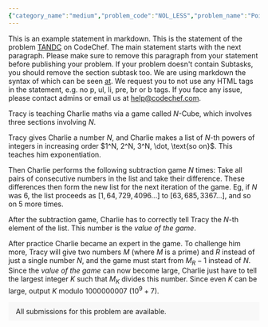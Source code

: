 ```yaml
---
{"category_name":"medium","problem_code":"NOL_LESS","problem_name":"Point constraints","problemComponents":{"constraints":"- $1 \\le T \\le 10^{4}$\n- $1 \\le N \\le 10^7$\n- $1 \\le M, D \\le 10^5$\n- $1 \\le C_i \\le N$\n- $1 \\le B_i \\le D$\n- It\u0027s guaranteed that the sum of $M$ over all test cases doesn\u0027t exceed $10^5$, and sum of $D$ over all test cases doesn\u0027t exceed $10^5$\n- It\u0027s guaranteed that in each test case all $C_i$ are different","constraintsState":true,"subtasks":"- **Subtask $1$ (30 points)**: sum of $D$ over all test cases doesn\u0027t exceed $3000$.\n- **Subtask $2$ (70 points)**: Original constraints.\n","subtasksState":true,"inputFormat":"- The first line of the input contains a single integer $T$ - the number of test cases. The test cases then follow.\n- The first line of each test case contains $3$ integers $N$, $M$, and $D$ - the length of the array $A$ you need to create, the length of $B$ and $C$, the constant from the statement.\n- The $i$-th line of the next $M$ lines of each test case contains two integers $C_i$ and $B_i$.\n\n\n\n\n","inputFormatState":true,"outputFormat":"For each test case output a single integer - the number of different arrays you can create modulo $998244353$.","outputFormatState":true,"sampleTestCases":{"0":{"id":1,"input":"5\n4 2 6\n3 3\n1 4\n5 3 6\n4 2\n3 3\n1 4\n4 1 4\n3 2\n14 3 100\n3 39\n7 3\n10 11\n100 1 1000\n50 100\n","output":"16\n33\n13\n547870382\n141926475\n","explanation":"- **Test case $1$:** One array is $\\{1,\\,1,\\,1,\\,1\\}$ and for each value of last element from $2$ to $6$, there are $3$ possible combinations of first three values: $\\{1,\\,1,\\,1\\}$, $\\{1,\\,1,\\,2\\}$, $\\{1,\\,2,\\,2\\}$. Therefore there are a total of $1 + 5 \\cdot 3 = 16$ possible arrays.","isDeleted":false}}},"video_editorial_url":"","languages_supported":{"0":"CPP14","1":"C","2":"JAVA","3":"PYTH 3.6","4":"CPP17","5":"PYTH","6":"PYP3","7":"CS2","8":"ADA","9":"PYPY","10":"TEXT","11":"PAS fpc","12":"NODEJS","13":"RUBY","14":"PHP","15":"GO","16":"HASK","17":"TCL","18":"PERL","19":"SCALA","20":"LUA","21":"kotlin","22":"BASH","23":"JS","24":"LISP sbcl","25":"rust","26":"PAS gpc","27":"BF","28":"CLOJ","29":"R","30":"D","31":"CAML","32":"FORT","33":"ASM","34":"swift","35":"FS","36":"WSPC","37":"LISP clisp","38":"SQL","39":"SCM guile","40":"PERL6","41":"ERL","42":"CLPS","43":"ICK","44":"NICE","45":"PRLG","46":"ICON","47":"COB","48":"SCM chicken","49":"PIKE","50":"SCM qobi","51":"ST","52":"SQLQ","53":"NEM"},"max_timelimit":3,"source_sizelimit":50000,"problem_author":"kristevalex","problem_tester":"","date_added":"23-12-2021","tags":{"0":"dynamic","1":"fast","2":"kristevalex","3":"ltime103","4":"medium"},"problem_difficulty_level":"Medium","best_tag":"Dynamic Programming","editorial_url":"https://discuss.codechef.com/problems/NOL_LESS","time":{"view_start_date":1640453400,"submit_start_date":1640453400,"visible_start_date":1640453400,"end_date":1735669800},"is_direct_submittable":false,"problemDiscussURL":"https://discuss.codechef.com/search?q=NOL_LESS","is_proctored":false,"visitedContests":{},"layout":"problem"}
---
```

This is an example statement in markdown. This is the statement of the problem [TANDC](https://codechef.com/problems/TANDC) on CodeChef. The main statement starts with the next paragraph. Please make sure to remove this paragraph from your statement before publishing your problem. If your problem doesn't contain Subtasks, you should remove the section subtask too. We are using markdown the syntax of which can be seen [at](https://github.com/showdownjs/showdown/wiki/Showdown's-Markdown-syntax). We request you to not use any HTML tags in the statement, e.g. no p, ul, li, pre, br or b tags. If you face any issue, please contact admins or email us at help@codechef.com.

Tracy is teaching Charlie maths via a game called $N$-Cube, which involves three sections involving $N$.

Tracy gives Charlie a number $N$, and Charlie makes a list of $N$-th powers of integers in increasing order $1^N, 2^N, 3^N, \dot, \text{so on}$. This teaches him exponentiation.

Then Charlie performs the following subtraction game $N$ times: Take all pairs of consecutive numbers in the list and take their difference. These differences then form the new list for the next iteration of the game. Eg, if $N$ was 6, the list proceeds as $[1, 64, 729, 4096 ... ]$ to $[63, 685, 3367 ...]$, and so on $5$ more times.

After the subtraction game, Charlie has to correctly tell Tracy the $N$-th element of the list. This number is the *value of the game*.

After practice Charlie became an expert in the game. To challenge him more, Tracy will give two numbers $M$ (where $M$ is a prime) and $R$ instead of just a single number $N$, and the game must start from $M_R - 1$ instead of $N$. Since the *value of the game* can now become large, Charlie just have to tell the largest integer $K$ such that $M_K$ divides this number. Since even $K$ can be large, output $K$ modulo 1000000007 ($10^9 + 7$).

<aside style='background: #f8f8f8;padding: 10px 15px;'><div>All submissions for this problem are available.</div></aside>